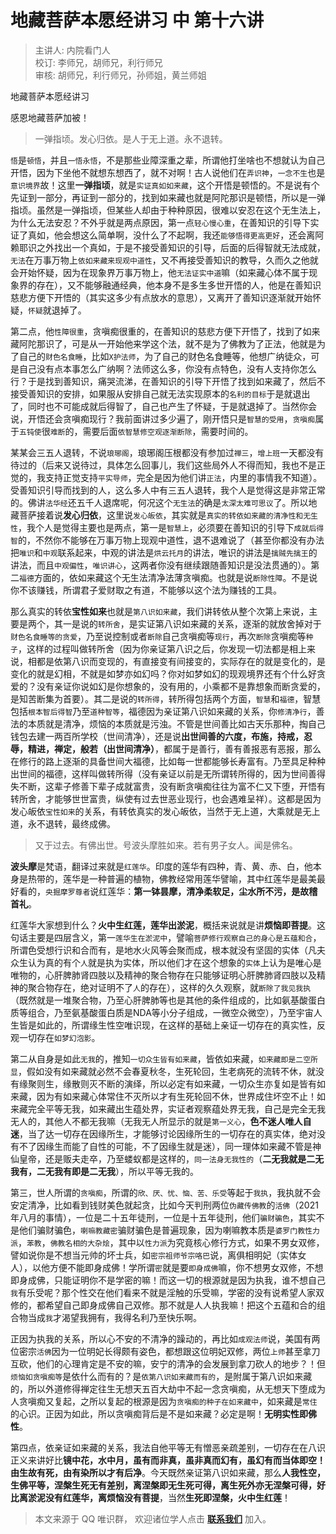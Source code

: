 # 地藏菩萨本愿经讲习 中 第十六讲

> 主讲人: 内院看门人 <br />
> 校订: 李师兄，胡师兄，利行师兄 <br />
> 审核: 胡师兄，利行师兄，孙师姐，黄兰师姐 <br />

地藏菩萨本愿经讲习

感恩地藏菩萨加被！

> 一弹指顷。发心归依。是人于无上道。永不退转。

`悟`是`顿悟`，并且`一悟永悟`，不是那些业障深重之辈，所谓他打坐啥也不想就认为自己开悟，因为下坐他不就想东想西了，就不对啊！古人说他们在`弄识神`，`一念不生`也是`意识境界`故！这里**一弹指顷**，就是`实证真如如来藏`，这个开悟是顿悟的。不是说有个先证到一部分，再证到一部分的，找到如来藏也就是阿陀那识是顿悟，所以是一弹指顷。虽然是一弹指顷，但某些人却由于种种原因，很难以安忍在这个无生法上，为什么无法安忍？不外乎就是两点原因，第一点`轻心慢心重`，在善知识的引导下实证了真如，他会想这么简单啊，没什么了不起啊，我还`能够悟得更高更好`，还会离阿赖耶识之外找出一个真如，于是不接受善知识的引导，后面的后得智就无法成就，`无法`在万事万物上`依如来藏来现观中道性`，又不再接受善知识的教导，久而久之他就会开始怀疑，因为在现象界万事万物上，他`无法证实中道`嘛（如来藏心体不属于现象界的存在），又不能够融通经典，他本身不是多生多世开悟的人，他是在善知识慈悲方便下开悟的（其实这多少有点放水的意思），又离开了善知识逐渐就开始怀疑，`怀疑`就退掉了。

第二点，他`性障很重`，贪嗔痴很重的，在善知识的慈悲方便下开悟了，找到了如来藏阿陀那识了，可是从一开始他来学这个法，就不是为了佛教为了正法，他就是为了自己的`财色名食睡`，比如`X护法师`，为了自己的财色名食睡等，他想广纳徒众，可是自己没有点本事怎么广纳啊？法师这么多，你没有点特色，没有人支持你怎么行？于是找到善知识，痛哭流涕，在善知识的引导下开悟了找到如来藏了，然后不接受善知识的安排，如果服从安排自己就无法实现原本的`名利的目标`于是就退出了，同时也不可能成就后得智了，自己也产生了怀疑，于是就退掉了。当然你会说，开悟还会贪嗔痴现行？我前面讲过多少遍了，刚开悟只是`智慧的受用`，`贪嗔痴`属于`五钝使`很`难断`的，需要后面`依智慧修空观逐渐断除`，需要时间的。

某某会三五人退转，不说`琅琊阁`，琅琊阁压根都没有参加过`禅三`，`增上班`一天都没有待过的（后来又说待过，具体怎么回事儿，我们这些局外人不得而知，我也不是正觉的，我支持正觉支持`平实导师`，完全是因为他们讲`正法`，内里的事情我不知道）。受善知识引导而找到的人，这么多人中有三五人退转，我个人是觉得这是非常正常的。佛讲`法华经`还五千人退席呢，何况这个`无生法`的确是`太深太难可思议`了。所以地藏菩萨接着说**发心归依**，这里说`发心皈依`，其实就是`真实的转依如来藏的清净性和无生性`，我个人是觉得主要也是两点，第一是`智慧上`，必须要在善知识的引导下`成就后得智`的，不然你不能够在万事万物上现观中道性，退不退难说了（甚至你都没有办法把`唯识`和`中观`联系起来，中观的讲法是`烘云托月`的讲法，唯识的讲法是`擒贼先擒王`的讲法，而且`中观偏性`，`唯识讲心`，这两者你没有继续跟随善知识是没法贯通的）。第二`福德`方面的，依如来藏这个无生法清净法薄贪嗔痴。也就是说`断除性障`。不是说你不该赚钱，所谓君子爱财取之有道，不能够以这个法为赚钱的工具。

那么真实的转依**宝性如来**也就是`第八识如来藏`，我们讲转依从整个次第上来说，主要是两个，其一是说的`转所舍`，是实证第八识如来藏的关系，逐渐的就放舍掉对于`财色名食睡等的贪爱`，乃至说控制或者`断除`自己贪嗔痴等`现行`，再次`断除`贪嗔痴等`种子`，这样的过程叫做转所舍（因为你亲证第八识之后，你发现一切法都是相上来说，相都是依第八识而变现的，有直接变有间接变的，实际存在的就是变化的，是变化的就是幻相，不就是如梦亦如幻吗？你对如梦如幻的现观境界还有个什么好贪爱的？没有亲证你说如幻是你想象的，没有用的，小乘都不是靠想象而断贪爱的，是知苦断集为首要）。其二是说的`转所得`，转所得包括两个方面，`智慧`和`福德`，智慧包括`根本智后得智`乃至`道种智等`，福德因为亲证第八识如来藏的关系，你`修清净行`，善法的本质就是清净，烦恼的本质就是污浊。不管是世间善比如古天乐那种，掏自己钱包去建一两百所学校（世间清净），还是说**出世间善的六度，布施，持戒，忍辱，精进，禅定，般若（出世间清净）**，都属于是善行，善有善报恶有恶报，那么在修行的路上逐渐的具备世间大福德，比如每一世都能够长寿富有。乃至具足种种出世间的福德，这样叫做转所得（没有亲证以前是无所谓转所得的，因为世间善得失不断，这辈子修善下辈子成就富贵，没有断贪嗔痴往往为富不仁又下堕，开悟有转所舍，才能够世世富贵，纵使有过去世恶业现行，也会遇难呈祥）。这都是因为发心皈依`宝性如来`的关系，有转依真实的发心皈依，当然于无上道，大乘就是无上道，永不退转，最终成佛。

> 又于过去。有佛出世。号波头摩胜如来。若有男子女人。闻是佛名。

**波头摩**是梵语，翻译过来就是`红莲华`。印度的莲华有四种，青、黄、赤、白，他本身是热带的，莲华是一种普遍的植物，佛教经常用莲华譬喻，其中红莲华是最美最好看的，`央掘摩罗尊者`说红莲华：**第一钵昙摩，清净柔软足，尘水所不污，是故稽首礼**。

红莲华大家想到什么？**火中生红莲，莲华出淤泥**，概括来说就是讲**烦恼即菩提**。这句话主要是四层含义，第一`莲华生在淤泥中`，譬喻`菩萨修行观察自己的身心是五蕴和合`，所谓色受想行识和合而有，是地水火风等会聚而成，根本就没有坚固的实体（凡夫众生认为真的有个`人`就是执为实体，所以他们才在这个想象的`实体`上认为是唯心是唯物的，心肝脾肺肾四肢以及精神的聚合物存在只能够证明心肝脾肺肾四肢以及精神的聚合物存在，绝对证明不了`人`的存在），这样的久久观察，就`断除了我见我执`（既然就是一堆聚合物，乃至心肝脾肺等也是其他的条件组成的，比如氨基酸蛋白质等组合，乃至氨基酸蛋白质是NDA等小分子组成，一微空众微空），乃至宇宙人生皆是如此的，所谓缘生性空唯识现，在这样的基础上亲证一切存在的真实性，反观一切存在`如梦幻泡影`。

第二从自身是如此`无我`的，推知`一切众生皆有如来藏`，皆依如来藏，`如来藏即是二空所显`，假如没有如来藏就必然不会春夏秋冬，生死轮回，生老病死的流转不休，就没有缘聚则生，缘散则灭不断的演绎，所以必定有如来藏，一切众生亦复如是皆有如来藏，因为有如来藏心体常住不灭所以才有生死轮回不休，世界成住坏空不止！如来藏完全平等无我，如来藏出生蕴处界，实证者观察蕴处界无我，自己是完全无我无人的，其他人不都无我嘛（无我无人所显示的就是`第一义心`，**色不迷人唯人自迷**，当了达一切存在因缘所生，才能够讨论因缘所生的一切存在的真实体，绝对没有不了因缘生而能了自性的可能，不了因缘生就是迷），同一理体如来藏不管是神仙皇帝，还是贩夫走卒，乃至蝼蚁都是这样的，`同一法身无我性的`（**二无我就是二无我有，二无我有即是二无我**），所以平等无我的。

第三，世人所谓的`贪嗔痴`，所谓的`欣、厌、忧、恼、苦、乐受`等起于`我执`，我执就不会安定清净，比如看到钱财美色就起贪，比如今天判刑两位`伪藏传佛教`的`活佛`（2021年八月的事情），一位是二十五年徒刑，一位是十五年徒刑，他们`骗财骗色`，其实不是他们骗财骗色，`喇嘛教藏密`骗财骗色是普遍现象，因为喇嘛教本质是`婆罗门教性力派`，`苯教`，`佛教名相的大杂烩`，其中以`性力派`为究竟核心修行方式，如果不男女双修，譬如说你是不想当元帅的坏士兵，如`密宗祖师爷宗咯巴`说，离俱相明妃（实体女人），以他方便不能即身成佛！学所谓`密`就是要`即身成佛`嘛，你不想男女双修，不想即身成佛，只能证明你不是学密的嘛！而这一切的根源就是因为执我，谁不想自己`我`有乐受呢？那个性交在他们看来不就是淫触的乐受嘛，学密的没有说希望人家双修的，都希望自己即身成佛自己双修。那不就是人人执我嘛！把这个五蕴和合的组合物当成`我`才渴望我拥有，我得名利乃至快乐啊。

正因为执我的关系，所以心不安的不清净的躁动的，再比如`成观法师`说，美国有两位密宗`活佛`因为一位明妃长得颇有姿色，都想跟这位明妃双修，两位`上师`甚至拿刀互砍，他们的心理肯定是不安的嘛，安宁的清净的会发展到拿刀砍人的地步？！但`烦恼如贪嗔痴等`是依什么而有的？是`依第八识如来藏而有的`，是附属于第八识如来藏的，所以外道修得禅定往生无想天五百大劫中不起一念贪嗔痴，从无想天下堕成为人贪嗔痴又复起，之所以复起的根源是因为`贪嗔痴的种子在如来藏中`，如来藏是`常住`的心识。正因为如此，所以贪嗔痴背后是不是如来藏？必定是啊！**无明实性即佛性**。

第四点，依亲证如来藏的关系，我法自他平等无有憎恶亲疏差别，一切存在在八识正义来讲好比**镜中花，水中月，虽有而非真，虽非真而幻有，虽幻有而当体即空！由生故有死，由有染所以才有后净**。今天既然亲证第八识如来藏，那么**人我性空，生佛平等，涅槃生死无有差别，离涅槃即无生死可得，离生死外亦无涅槃可得，好比离淤泥没有红莲华，离烦恼没有菩提**，当然**生死即涅槃，火中生红莲**！

> 本文来源于 QQ 唯识群， 欢迎诸位学人点击 **[联系我们](https://mp.weixin.qq.com/s/lZCfWjmLjgNR165Tx4_bCQ)** 加入。
